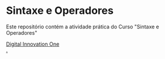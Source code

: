 # Sintaxe e Operadores

Este repositório contém a atividade prática do Curso "Sintaxe e Operadores" <div><a href="https://www.dio.me/">Digital Innovation One</div>.
